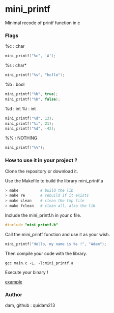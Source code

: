 # mini_printf
Minimal recode of printf function in c

### Flags

%c : char
```c
mini_printf("%c", 'A');
```

%s : char*
```c
mini_printf("%s", "hello");
```

%b : bool
```c
mini_printf("%b", true);
mini_printf("%b", false);
```

%d : int
%i : int
```c
mini_printf("%d", 13);
mini_printf("%i", 21);
mini_printf("%d", -42);
```

%% : NOTHING
```c
mini_printf("%%");
```

### How to use it in your project ?

Clone the repository or download it.

Use the Makefile to build the library mini_printf.a
```bash
> make          # build the lib
> make re       # rebuild if it exists
> make clean    # clean the tmp file
> make fclean   # clean all, also the lib
```

Include the mini_printf.h in your c file.
```c
#include "mini_printf.h"
```

Call the mini_printf function and use it as your wish.
```c
mini_printf("Hello, my name is %s !", "Adam");
```

Then compile your code with the library.
```
gcc main.c -L. -l:mini_printf.a
```

Execute your binary !

[example](![example](image.png))

### Author
dam, github : quidam213
